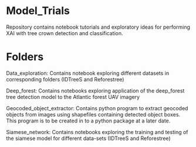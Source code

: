 # Model_Trials
Repository contains notebook tutorials and exploratory ideas for performing XAI with tree crown detection and classification.

# Folders

Data_exploration: Contains notebook exploring different datasets in corresponding folders (IDTreeS and Reforestree)

Deep_forest: Contains notebooks exploring application of the deep_forest tree detection model to the Atlantic forest UAV imagery

Geocoded_object_extractor: Contains python program to extract geocoded objects from images using shapefiles containing detected object boxes. This program is to be created in to a python package at a later date.

Siamese_network: Contains notebooks exploring the training and testing of the siamese model for different data-sets (IDTreeS and Reforestree)

